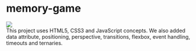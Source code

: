 # memory-game
![](https://github.com/DrVicki/memory-game/blob/main/img/memory-game.gif)<br>
This project uses HTML5, CSS3 and JavaScript concepts. We also added data attribute, positioning, perspective, transitions, flexbox, event handling, timeouts and ternaries. 
